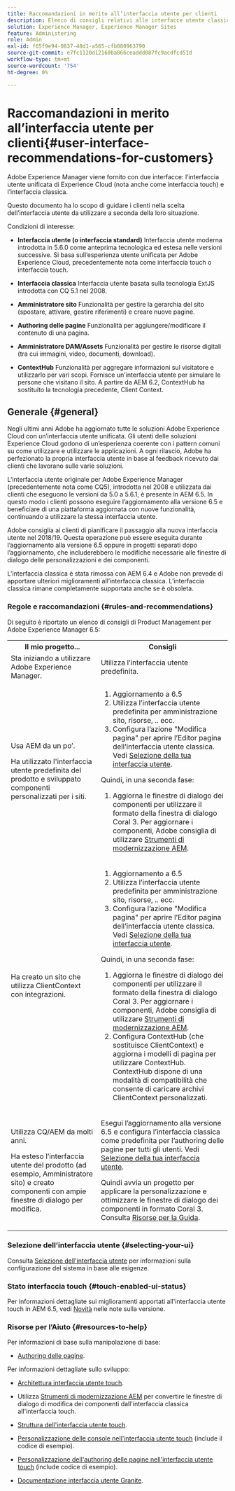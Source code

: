 ```yaml
---
title: Raccomandazioni in merito all’interfaccia utente per clienti
description: Elenco di consigli relativi alle interfacce utente classiche e ottimizzate per il tocco.
solution: Experience Manager, Experience Manager Sites
feature: Administering
role: Admin
exl-id: f65f9e94-0837-48d1-a565-cfb880963790
source-git-commit: e7fc1120d12160ba866ceaddd087fc9acdfcd51d
workflow-type: tm+mt
source-wordcount: '754'
ht-degree: 0%

---
```


# Raccomandazioni in merito all’interfaccia utente per clienti{#user-interface-recommendations-for-customers}

Adobe Experience Manager viene fornito con due interfacce: l’interfaccia utente unificata di Experience Cloud (nota anche come interfaccia touch) e l’interfaccia classica.

Questo documento ha lo scopo di guidare i clienti nella scelta dell’interfaccia utente da utilizzare a seconda della loro situazione.

Condizioni di interesse:

* **Interfaccia utente (o interfaccia standard)**
Interfaccia utente moderna introdotta in 5.6.0 come anteprima tecnologica ed estesa nelle versioni successive. Si basa sull’esperienza utente unificata per Adobe Experience Cloud, precedentemente nota come interfaccia touch o interfaccia touch.

* **Interfaccia classica**
Interfaccia utente basata sulla tecnologia ExtJS introdotta con CQ 5.1 nel 2008.

* **Amministratore sito**
Funzionalità per gestire la gerarchia del sito (spostare, attivare, gestire riferimenti) e creare nuove pagine.

* **Authoring delle pagine**
Funzionalità per aggiungere/modificare il contenuto di una pagina.

* **Amministratore DAM/Assets**
Funzionalità per gestire le risorse digitali (tra cui immagini, video, documenti, download).

* **ContextHub**
Funzionalità per aggregare informazioni sul visitatore e utilizzarlo per vari scopi. Fornisce un&#39;interfaccia utente per simulare le persone che visitano il sito. A partire da AEM 6.2, ContextHub ha sostituito la tecnologia precedente, Client Context.

## Generale {#general}

Negli ultimi anni Adobe ha aggiornato tutte le soluzioni Adobe Experience Cloud con un’interfaccia utente unificata. Gli utenti delle soluzioni Experience Cloud godono di un’esperienza coerente con i pattern comuni su come utilizzare e utilizzare le applicazioni. A ogni rilascio, Adobe ha perfezionato la propria interfaccia utente in base al feedback ricevuto dai clienti che lavorano sulle varie soluzioni.

L’interfaccia utente originale per Adobe Experience Manager (precedentemente nota come CQ5), introdotta nel 2008 e utilizzata dai clienti che eseguono le versioni da 5.0 a 5.6.1, è presente in AEM 6.5. In questo modo i clienti possono eseguire l’aggiornamento alla versione 6.5 e beneficiare di una piattaforma aggiornata con nuove funzionalità, continuando a utilizzare la stessa interfaccia utente.

Adobe consiglia ai clienti di pianificare il passaggio alla nuova interfaccia utente nel 2018/19. Questa operazione può essere eseguita durante l’aggiornamento alla versione 6.5 oppure in progetti separati dopo l’aggiornamento, che includerebbero le modifiche necessarie alle finestre di dialogo delle personalizzazioni e dei componenti.

L’interfaccia classica è stata rimossa con AEM 6.4 e Adobe non prevede di apportare ulteriori miglioramenti all’interfaccia classica. L’interfaccia classica rimane completamente supportata anche se è obsoleta.

### Regole e raccomandazioni {#rules-and-recommendations}

Di seguito è riportato un elenco di consigli di Product Management per Adobe Experience Manager 6.5:

<table>
 <tbody>
  <tr>
   <th>Il mio progetto...</th>
   <th>Consigli</th>
  </tr>
  <tr>
   <td>Sta iniziando a utilizzare Adobe Experience Manager.</td>
   <td>Utilizza l’interfaccia utente predefinita.</td>
  </tr>
  <tr>
   <td><p>Usa AEM da un po’.</p> <p>Ha utilizzato l'interfaccia utente predefinita del prodotto e sviluppato componenti personalizzati per i siti.<br /> </p> </td>
   <td>
    <ol>
     <li>Aggiornamento a 6.5</li>
     <li>Utilizza l’interfaccia utente predefinita per amministrazione sito, risorse, .. ecc.<br /> </li>
     <li>Configura l’azione "Modifica pagina" per aprire l’Editor pagina dell’interfaccia utente classica. Vedi <a href="#selecting-your-ui">Selezione della tua interfaccia utente</a>.</li>
    </ol> <p>Quindi, in una seconda fase:</p>
    <ol>
     <li>Aggiorna le finestre di dialogo dei componenti per utilizzare il formato della finestra di dialogo Coral 3. Per aggiornare i componenti, Adobe consiglia di utilizzare <a href="/help/sites-developing/modernization-tools.md">Strumenti di modernizzazione AEM</a>.</li>
    </ol> </td>
  </tr>
  <tr>
   <td>Ha creato un sito che utilizza ClientContext con integrazioni.<br /> </td>
   <td>
    <ol>
     <li>Aggiornamento a 6.5</li>
     <li>Utilizza l’interfaccia utente predefinita per amministrazione sito, risorse, .. ecc.</li>
     <li>Configura l’azione "Modifica pagina" per aprire l’Editor pagina dell’interfaccia utente classica. Vedi <a href="#selecting-your-ui">Selezione della tua interfaccia utente</a>.</li>
    </ol> <p>Quindi, in una seconda fase:</p>
    <ol>
     <li>Aggiorna le finestre di dialogo dei componenti per utilizzare il formato della finestra di dialogo Coral 3. Per aggiornare i componenti, Adobe consiglia di utilizzare <a href="/help/sites-developing/modernization-tools.md">Strumenti di modernizzazione AEM</a>.</li>
     <li>Configura ContextHub (che sostituisce ClientContext) e aggiorna i modelli di pagina per utilizzare ContextHub. ContextHub dispone di una modalità di compatibilità che consente di caricare archivi ClientContext personalizzati.</li>
    </ol> </td>
  </tr>
  <tr>
   <td><p>Utilizza CQ/AEM da molti anni.</p> <p>Ha esteso l’interfaccia utente del prodotto (ad esempio, Amministratore sito) e creato componenti con ampie finestre di dialogo per modifica.</p> </td>
   <td><p>Esegui l’aggiornamento alla versione 6.5 e configura l’interfaccia classica come predefinita per l’authoring delle pagine per tutti gli utenti. Vedi <a href="#selecting-your-ui">Selezione della tua interfaccia utente</a>.</p> <p>Quindi avvia un progetto per applicare la personalizzazione e ottimizzare le finestre di dialogo dei componenti in formato Coral 3. Consulta <a href="#resources-to-help">Risorse per la Guida</a>.<br /> </p> </td>
  </tr>
 </tbody>
</table>

### Selezione dell’interfaccia utente {#selecting-your-ui}

Consulta [Selezione dell&#39;interfaccia utente](/help/sites-authoring/select-ui.md) per informazioni sulla configurazione del sistema in base alle esigenze.

### Stato interfaccia touch {#touch-enabled-ui-status}

Per informazioni dettagliate sui miglioramenti apportati all&#39;interfaccia utente touch in AEM 6.5, vedi [Novità](/help/release-notes/release-notes.md#what-s-new) nelle note sulla versione.


### Risorse per l’Aiuto {#resources-to-help}

Per informazioni di base sulla manipolazione di base:

* [Authoring delle pagine](/help/sites-authoring/page-authoring.md).

Per informazioni dettagliate sullo sviluppo:

* [Architettura interfaccia utente touch](/help/sites-developing/touch-ui-concepts.md).
* Utilizza [Strumenti di modernizzazione AEM](/help/sites-developing/modernization-tools.md) per convertire le finestre di dialogo di modifica dei componenti dall&#39;interfaccia classica all&#39;interfaccia touch.

* [Struttura dell&#39;interfaccia utente touch](/help/sites-developing/touch-ui-structure.md).

* [Personalizzazione delle console nell&#39;interfaccia utente touch](/help/sites-developing/customizing-consoles-touch.md) (include il codice di esempio).

* [Personalizzazione dell&#39;authoring delle pagine nell&#39;interfaccia utente touch](/help/sites-developing/customizing-page-authoring-touch.md) (include codice di esempio).

* [Documentazione interfaccia utente Granite](https://developer.adobe.com/experience-manager/reference-materials/6-5/granite-ui/api/jcr_root/libs/granite/ui/index.html).
